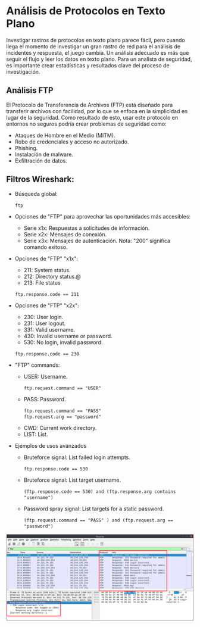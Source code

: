 # Análisis de Protocolos en Texto Plano
Investigar rastros de protocolos en texto plano parece fácil, pero cuando llega el momento de investigar un gran rastro de red para el análisis de incidentes y respuesta, el juego cambia. Un análisis adecuado es más que seguir el flujo y leer los datos en texto plano. Para un analista de seguridad, es importante crear estadísticas y resultados clave del proceso de investigación. 

## Análisis FTP
El Protocolo de Transferencia de Archivos (FTP) está diseñado para transferir archivos con facilidad, por lo que se enfoca en la simplicidad en lugar de la seguridad. Como resultado de esto, usar este protocolo en entornos no seguros podría crear problemas de seguridad como:
- Ataques de Hombre en el Medio (MITM).
- Robo de credenciales y acceso no autorizado.
- Phishing.
- Instalación de malware.
- Exfiltración de datos.

## Filtros Wireshark:
- Búsqueda global:
  ```
  ftp
  ```

- Opciones de "FTP" para aprovechar las oportunidades más accesibles:
  - Serie x1x: Respuestas a solicitudes de información.
  - Serie x2x: Mensajes de conexión.
  - Serie x3x: Mensajes de autenticación.
  Nota: "200" significa comando exitoso.

- Opciones de "FTP" "x1x":
  - 211: System status.
  - 212: Directory status.@
  - 213: File status
  ```
  ftp.response.code == 211
  ```

- Opciones de "FTP" "x2x":
  -  230: User login.
  -  231: User logout.
  -  331: Valid username.
  -  430: Invalid username or password.
  -  530: No login, invalid password.
  ```
  ftp.response.code == 230
  ```

- "FTP" commands:
  - USER: Username.
    ```
    ftp.request.command == "USER"
    ```
  - PASS: Password.
    ```
    ftp.request.command == "PASS"
    ftp.request.arg == "password"
    ```
  - CWD: Current work directory.
  - LIST: List.


- Ejemplos de usos avanzados
  - Bruteforce signal: List failed login attempts.
    ```
    ftp.response.code == 530
    ```
  - Bruteforce signal: List target username.
    ```
    (ftp.response.code == 530) and (ftp.response.arg contains "username")
    ```
  - Password spray signal: List targets for a static password.
    ```
    (ftp.request.command == "PASS" ) and (ftp.request.arg == "password")
    ```

![](capturas/wireshark-ftp.png)



